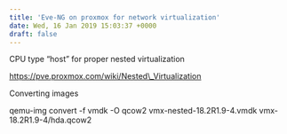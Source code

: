 ```yaml
---
title: 'Eve-NG on proxmox for network virtualization'
date: Wed, 16 Jan 2019 15:03:37 +0000
draft: false
---
```


CPU type “host” for proper nested virtualization

https://pve.proxmox.com/wiki/Nested\_Virtualization

Converting images

qemu-img convert -f vmdk -O qcow2 vmx-nested-18.2R1.9-4.vmdk vmx-18.2R1.9-4/hda.qcow2